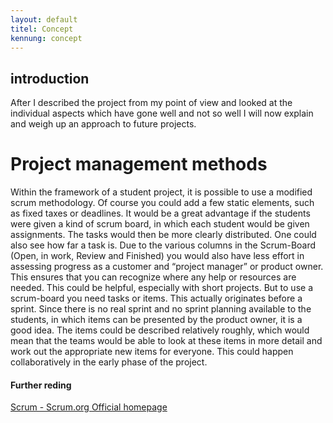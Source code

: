 ```yaml
---
layout: default
titel: Concept
kennung: concept
---
```


## introduction
After I described the project from my point of view and looked at the individual aspects which have gone well and not so well I will now explain and weigh up an approach to future projects.

# Project management methods
Within the framework of a student project, it is possible to use a modified scrum methodology. Of course you could add a few static elements, such as fixed taxes or deadlines. It would be a great advantage if the students were given a kind of scrum board, in which each student would be given assignments. The tasks would then be more clearly distributed. One could also see how far a task is.
Due to the various columns in the Scrum-Board (Open, in work, Review and Finished) you would also have less effort in assessing progress as a customer and “project manager” or product owner. This ensures that you can recognize where any help or resources are needed. This could be helpful, especially with short projects.
But to use a scrum-board you need tasks or items. This actually originates before a sprint. Since there is no real sprint and no sprint planning available to the students, in which items can be presented by the product owner, it is a good idea. The items could be described relatively roughly, which would mean that the teams would be able to look at these items in more detail and work out the appropriate new items for everyone. This could happen collaboratively in the early phase of the project.

#### Further reding

[Scrum - Scrum.org Official homepage](http://www.scrum.org)
